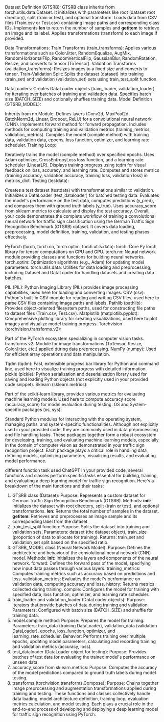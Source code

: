 Dataset Definition (GTSRB):
GTSRB class inherits from torch.utils.data.Dataset.
It initializes with parameters like root (dataset root directory), split (train or test), and optional transform.
Loads data from CSV files (Train.csv or Test.csv) containing image paths and corresponding class IDs.
Implements __len__ to return the number of samples and __getitem__ to retrieve an image and its label.
Applies transformations (transform) to each image if provided.

Data Transformations:
Train Transforms (train_transforms):
Applies various transformations such as ColorJitter, RandomEqualize, AugMix, RandomHorizontalFlip, RandomVerticalFlip, GaussianBlur, RandomRotation, Resize, and converts to tensor (ToTensor).
Validation Transforms (validation_transforms):
Resizes images to a fixed size and converts to tensor.
Train-Validation Split:
Splits the dataset (dataset) into training (train_set) and validation (validation_set) sets using train_test_split function.

DataLoaders:
Creates DataLoader objects (train_loader, validation_loader) for iterating over batches of training and validation data.
Specifies batch size (BATCH_SIZE) and optionally shuffles training data.
Model Definition (GTSRB_MODEL):

Inherits from nn.Module.
Defines layers (Conv2d, MaxPool2d, BatchNorm2d, Linear, Dropout, ReLU) for a convolutional neural network (CNN).
Implements forward method for forward propagation.
Includes methods for computing training and validation metrics (training_metrics, validation_metrics).
Compiles the model (compile method) with training data, validation data, epochs, loss function, optimizer, and learning rate scheduler.
Training Loop:

Iteratively trains the model (compile method) over specified epochs.
Uses Adam optimizer, CrossEntropyLoss loss function, and a learning rate scheduler (LinearLR).
Displays training progress using tqdm for visual feedback on loss, accuracy, and learning rate.
Computes and stores metrics (training accuracy, validation accuracy, training loss, validation loss) in metrics_dict.
Testing (testdata):

Creates a test dataset (testdata) with transformations similar to validation.
Initializes a DataLoader (test_dataloader) for batched testing data.
Evaluates the model's performance on the test data, computes predictions (y_pred), and compares them with ground truth labels (y_true).
Uses accuracy_score from sklearn.metrics to calculate and display the test accuracy.
Overall, your code demonstrates the complete workflow of training a convolutional neural network for traffic sign classification using the German Traffic Sign Recognition Benchmark (GTSRB) dataset. It covers data loading, preprocessing, model definition, training, validation, and testing phases effectively.


PyTorch (torch, torch.nn, torch.optim, torch.utils.data):
torch: Core PyTorch library for tensor computations on CPU and GPU.
torch.nn: Neural network module providing classes and functions for building neural networks.
torch.optim: Optimization algorithms (e.g., Adam) for updating model parameters.
torch.utils.data: Utilities for data loading and preprocessing, including Dataset and DataLoader for handling datasets and creating data batches.

PIL (PIL):
Python Imaging Library (PIL) provides image processing capabilities, used here for loading and converting images.
CSV (csv):
Python's built-in CSV module for reading and writing CSV files, used here to parse CSV files containing image paths and labels.
Pathlib (pathlib):
Provides object-oriented filesystem paths, used for constructing file paths to dataset files (Train.csv, Test.csv).
Matplotlib (matplotlib.pyplot):
Comprehensive plotting library for creating visualizations, used here to plot images and visualize model training progress.
Torchvision (torchvision.transforms.v2):

Part of the PyTorch ecosystem specializing in computer vision tasks.
transforms.v2: Module for image transformations (ToTensor, Resize, ColorJitter, etc.) applied during data preprocessing.
NumPy (numpy):
Used for efficient array operations and data manipulation.

Tqdm (tqdm):
Fast, extensible progress bar library for Python and command line, used here to visualize training progress with detailed information.
pickle (pickle):
Python serialization and deserialization library used for saving and loading Python objects (not explicitly used in your provided code snippet).
Sklearn (sklearn.metrics):

Part of the scikit-learn library, provides various metrics for evaluating machine learning models.
Used here to compute accuracy score (accuracy_score) for model evaluation during testing.
OS and System-specific packages (os, sys):

Standard Python modules for interacting with the operating system, managing paths, and system-specific functionalities.
Although not explicitly used in your provided code, they are commonly used in data preprocessing and file handling tasks.
These packages together form a robust ecosystem for developing, training, and evaluating machine learning models, especially in the domain of computer vision as demonstrated in your traffic sign recognition project. Each package plays a critical role in handling data, defining models, optimizing parameters, visualizing results, and evaluating model performance.

different function task used
ChatGPT
In your provided code, several functions and classes perform specific tasks essential for building, training, and evaluating a deep learning model for traffic sign recognition. Here's a breakdown of the main functions and their tasks:

1. GTSRB class (Dataset):
Purpose: Represents a custom dataset for German Traffic Sign Recognition Benchmark (GTSRB).
Methods:
__init__: Initializes the dataset with root directory, split (train or test), and optional transformations.
__len__: Returns the total number of samples in the dataset.
__getitem__: Retrieves and preprocesses an image sample and its corresponding label from the dataset.
2. train_test_split function:
Purpose: Splits the dataset into training and validation sets.
Parameters: dataset (the dataset object), train_size (proportion of data to allocate for training).
Returns: train_set and validation_set split based on the specified ratio.
3. GTSRB_MODEL class (Neural Network Model):
Purpose: Defines the architecture and behavior of the convolutional neural network (CNN) model.
Methods:
__init__: Initializes the layers and components of the neural network.
forward: Defines the forward pass of the model, specifying how input data passes through various layers.
training_metrics: Computes training metrics such as accuracy based on predictions and loss.
validation_metrics: Evaluates the model's performance on validation data, computing accuracy and loss.
history: Returns metrics collected during training.
compile: Configures the model for training with specified data, loss function, optimizer, and learning rate scheduler.
4. train_loader and validation_loader (DataLoader objects):
Purpose: Iterators that provide batches of data during training and validation.
Parameters: Configured with batch size (BATCH_SIZE) and shuffle for training data.
5. model.compile method:
Purpose: Prepares the model for training.
Parameters: train_data (training DataLoader), validation_data (validation DataLoader), epochs, loss_function, optimizer, and learning_rate_scheduler.
Behavior: Performs training over multiple epochs, updating model parameters, calculating and recording training and validation metrics (accuracy, loss).
6. test_dataloader (DataLoader object for testing):
Purpose: Provides batches of test data for evaluating the trained model's performance on unseen data.
7. accuracy_score from sklearn.metrics:
Purpose: Computes the accuracy of the model predictions compared to ground truth labels during model testing.
8. transforms (torchvision.transforms.Compose):
Purpose: Chains together image preprocessing and augmentation transformations applied during training and testing.
These functions and classes collectively handle data loading, model architecture definition, training loop, evaluation metrics calculation, and model testing. Each plays a crucial role in the end-to-end process of developing and deploying a deep learning model for traffic sign recognition using PyTorch.
